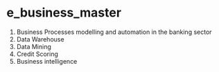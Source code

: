 # e_business_master
1. Business Processes modelling and automation in the banking sector
2. Data Warehouse
3. Data Mining
4. Credit Scoring 
5. Business intelligence
